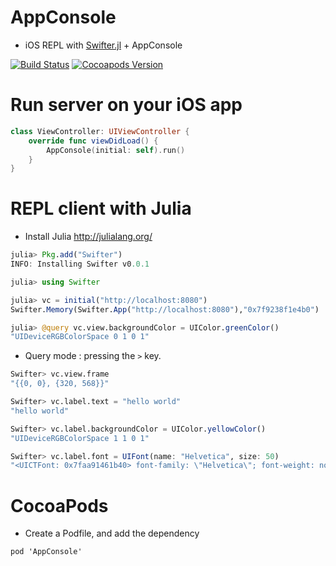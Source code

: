 AppConsole
==========

  * iOS REPL with [Swifter.jl](https://github.com/wookay/Swifter.jl) + AppConsole

  [![Build Status](https://api.travis-ci.org/wookay/AppConsole.svg?branch=master)](https://travis-ci.org/wookay/AppConsole)
  [![Cocoapods Version](https://img.shields.io/cocoapods/v/AppConsole.svg?style=flat)](https://cocoapods.org/pods/AppConsole)


# Run server on your iOS app
```swift
class ViewController: UIViewController {
    override func viewDidLoad() {
        AppConsole(initial: self).run()
    }
}
```


# REPL client with Julia
 * Install Julia http://julialang.org/
```julia
julia> Pkg.add("Swifter")
INFO: Installing Swifter v0.0.1
```

```julia
julia> using Swifter

julia> vc = initial("http://localhost:8080")
Swifter.Memory(Swifter.App("http://localhost:8080"),"0x7f9238f1e4b0")

julia> @query vc.view.backgroundColor = UIColor.greenColor()
"UIDeviceRGBColorSpace 0 1 0 1"
```

* Query mode : pressing the `>` key.
```julia
Swifter> vc.view.frame
"{{0, 0}, {320, 568}}"

Swifter> vc.label.text = "hello world"
"hello world"

Swifter> vc.label.backgroundColor = UIColor.yellowColor()
"UIDeviceRGBColorSpace 1 1 0 1"

Swifter> vc.label.font = UIFont(name: "Helvetica", size: 50)
"<UICTFont: 0x7faa91461b40> font-family: \"Helvetica\"; font-weight: normal; font-style: normal; font-size: 50.00pt"
```


# CocoaPods
* Create a Podfile, and add the dependency
```
pod 'AppConsole'
```
